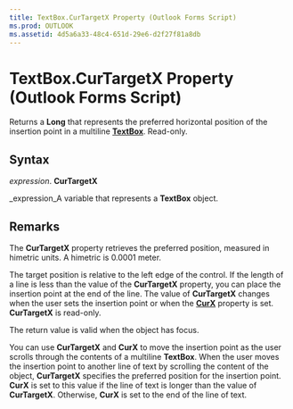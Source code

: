 ```yaml
---
title: TextBox.CurTargetX Property (Outlook Forms Script)
ms.prod: OUTLOOK
ms.assetid: 4d5a6a33-48c4-651d-29e6-d2f27f81a8db
---
```



# TextBox.CurTargetX Property (Outlook Forms Script)

Returns a  **Long** that represents the preferred horizontal position of the insertion point in a multiline **[TextBox](textbox-object-outlook-forms-script.md)**. Read-only.


## Syntax

 _expression_. **CurTargetX**

 _expression_A variable that represents a  **TextBox** object.


## Remarks

The  **CurTargetX** property retrieves the preferred position, measured in himetric units. A himetric is 0.0001 meter.

The target position is relative to the left edge of the control. If the length of a line is less than the value of the  **CurTargetX** property, you can place the insertion point at the end of the line. The value of **CurTargetX** changes when the user sets the insertion point or when the **[CurX](textbox-curx-property-outlook-forms-script.md)** property is set. **CurTargetX** is read-only.

The return value is valid when the object has focus.

You can use  **CurTargetX** and **CurX** to move the insertion point as the user scrolls through the contents of a multiline **TextBox**. When the user moves the insertion point to another line of text by scrolling the content of the object,  **CurTargetX** specifies the preferred position for the insertion point. **CurX** is set to this value if the line of text is longer than the value of **CurTargetX**. Otherwise,  **CurX** is set to the end of the line of text.


